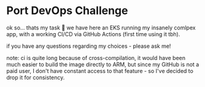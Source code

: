# Port DevOps Challenge

ok so... thats my task 👐
we have here an EKS running my insanely comlpex app, with a working CI/CD via GitHub Actions (first time using it tbh).

if you have any questions regarding my choices - please ask me!

note:
ci is quite long because of cross-compilation, it would have been much easier to build the image directly to ARM, but since my GitHub is not a paid user, I don't have constant access to that feature - so I've decided to drop it for consistency.
